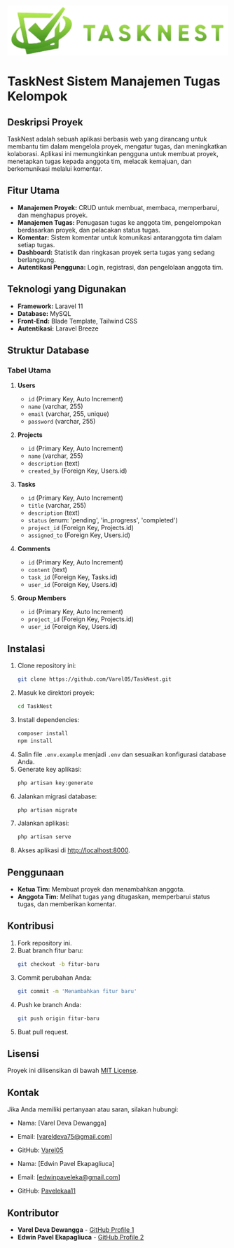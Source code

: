 ![logo](public/images/logo.png)

# TaskNest Sistem Manajemen Tugas Kelompok

## Deskripsi Proyek
TaskNest adalah sebuah aplikasi berbasis web yang dirancang untuk membantu tim dalam mengelola proyek, mengatur tugas, dan meningkatkan kolaborasi. Aplikasi ini memungkinkan pengguna untuk membuat proyek, menetapkan tugas kepada anggota tim, melacak kemajuan, dan berkomunikasi melalui komentar.

## Fitur Utama
- **Manajemen Proyek:** CRUD untuk membuat, membaca, memperbarui, dan menghapus proyek.
- **Manajemen Tugas:** Penugasan tugas ke anggota tim, pengelompokan berdasarkan proyek, dan pelacakan status tugas.
- **Komentar:** Sistem komentar untuk komunikasi antaranggota tim dalam setiap tugas.
- **Dashboard:** Statistik dan ringkasan proyek serta tugas yang sedang berlangsung.
- **Autentikasi Pengguna:** Login, registrasi, dan pengelolaan anggota tim.

## Teknologi yang Digunakan
- **Framework:** Laravel 11
- **Database:** MySQL
- **Front-End:** Blade Template, Tailwind CSS
- **Autentikasi:** Laravel Breeze

## Struktur Database
### Tabel Utama
1. **Users**
   - `id` (Primary Key, Auto Increment)
   - `name` (varchar, 255)
   - `email` (varchar, 255, unique)
   - `password` (varchar, 255)

2. **Projects**
   - `id` (Primary Key, Auto Increment)
   - `name` (varchar, 255)
   - `description` (text)
   - `created_by` (Foreign Key, Users.id)

3. **Tasks**
   - `id` (Primary Key, Auto Increment)
   - `title` (varchar, 255)
   - `description` (text)
   - `status` (enum: 'pending', 'in_progress', 'completed')
   - `project_id` (Foreign Key, Projects.id)
   - `assigned_to` (Foreign Key, Users.id)

4. **Comments**
   - `id` (Primary Key, Auto Increment)
   - `content` (text)
   - `task_id` (Foreign Key, Tasks.id)
   - `user_id` (Foreign Key, Users.id)

5. **Group Members**
   - `id` (Primary Key, Auto Increment)
   - `project_id` (Foreign Key, Projects.id)
   - `user_id` (Foreign Key, Users.id)

## Instalasi
1. Clone repository ini:
   ```bash
   git clone https://github.com/Varel05/TaskNest.git
   ```
2. Masuk ke direktori proyek:
   ```bash
   cd TaskNest
   ```
3. Install dependencies:
   ```bash
   composer install
   npm install
   ```
4. Salin file `.env.example` menjadi `.env` dan sesuaikan konfigurasi database Anda.
5. Generate key aplikasi:
   ```bash
   php artisan key:generate
   ```
6. Jalankan migrasi database:
   ```bash
   php artisan migrate
   ```
7. Jalankan aplikasi:
   ```bash
   php artisan serve
   ```
8. Akses aplikasi di [http://localhost:8000](http://localhost:8000).

## Penggunaan
- **Ketua Tim:** Membuat proyek dan menambahkan anggota.
- **Anggota Tim:** Melihat tugas yang ditugaskan, memperbarui status tugas, dan memberikan komentar.

## Kontribusi
1. Fork repository ini.
2. Buat branch fitur baru:
   ```bash
   git checkout -b fitur-baru
   ```
3. Commit perubahan Anda:
   ```bash
   git commit -m 'Menambahkan fitur baru'
   ```
4. Push ke branch Anda:
   ```bash
   git push origin fitur-baru
   ```
5. Buat pull request.

## Lisensi
Proyek ini dilisensikan di bawah [MIT License](LICENSE).

## Kontak
Jika Anda memiliki pertanyaan atau saran, silakan hubungi:
- Nama: [Varel Deva Dewangga]
- Email: [vareldeva75@gmail.com]
- GitHub: [Varel05](https://github.com/Varel05)

- Nama: [Edwin Pavel Ekapagliuca]
- Email: [edwinpaveleka@gmail.com]
- GitHub: [Pavelekaa11](https://github.com/Pavelekaa11)

## Kontributor
- **Varel Deva Dewangga** - [GitHub Profile 1](https://github.com/Varel05)
- **Edwin Pavel Ekapagliuca** - [GitHub Profile 2](https://github.com/Pavelekaa11)

